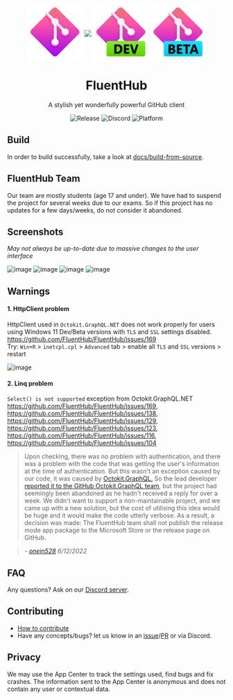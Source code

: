 <p align="center">
  <img width="128" align="center" src="src/FluentHub.Uwp/Assets/AppTiles/StoreLogo.scale-400.png" />
  <img width="128" align="center" src="https://cdn.discordapp.com/attachments/959204796848537630/999697712796684308/2.png" />
  <img width="128" align="center" src="src/FluentHub.Uwp/Assets/AppTilesDev/StoreLogo.scale-400.png" />
  <img width="128" align="center" src="src/FluentHub.Uwp/Assets/AppTilesBeta/StoreLogo.scale-400.png" />
</p>
<h1 align="center">
  FluentHub
</h1>
<p align="center">
  A stylish yet wonderfully powerful GitHub client
</p>

<p align="center">
  <a style="text-decoration:none" href="https://github.com/fluenthub-community/FluentHub/releases">
    <img src="https://img.shields.io/github/v/release/fluenthub-community/fluenthub?include_prereleases" alt="Release" />
  </a>
  <a style="text-decoration:none" href="https://discord.gg/8KtRkjq2Q4">
    <img src="https://img.shields.io/discord/935562861701390336?color=blue&label=Discord" alt="Discord" />
  </a>
  <a style="text-decoration:none">
    <img src="https://img.shields.io/badge/Platform-Windows-red" alt="Platform" />
  </a>
</p>

## Build

In order to build successfully, take a look at [docs/build-from-source](docs/build-from-source.md).

## FluentHub Team

Our team are mostly students (age 17 and under). We have had to suspend the project for several weeks due to our exams. So if this project has no updates for a few days/weeks, do not consider it abandoned.

## Screenshots
*May not always be up-to-date due to massive changes to the user interface*

![image](https://user-images.githubusercontent.com/62196528/180275324-ede16609-51da-491a-ac08-3e88b3ac81a8.png)
![image](https://user-images.githubusercontent.com/62196528/180275363-08d8f3ae-31f9-4ba3-ad85-8926ae23bfb7.png)
![image](https://user-images.githubusercontent.com/62196528/180275377-c35e5348-2e8c-44e5-ba57-ab4199547589.png)
![image](https://user-images.githubusercontent.com/62196528/180275385-4534c2cd-e309-47e7-bc73-d25298957445.png)


## Warnings

#### 1. HttpClient problem

HttpClient used in `Octokit.GraphQL.NET` does not work properly for users using Windows 11 Dev/Beta versions with `TLS` and `SSL` settings disabled. https://github.com/FluentHub/FluentHub/issues/169
</br>Try: `Win+R` > `inetcpl.cpl` > `Advanced` tab > enable all `TLS` and `SSL` versions > restart

![image](https://user-images.githubusercontent.com/99880210/164863685-27770148-4c68-4920-bf87-8c0dd2b0272f.png)

#### 2. Linq problem

`Select() is not supported` exception from Octokit.GraphQL.NET https://github.com/FluentHub/FluentHub/issues/169, https://github.com/FluentHub/FluentHub/issues/138, https://github.com/FluentHub/FluentHub/issues/129, https://github.com/FluentHub/FluentHub/issues/123, https://github.com/FluentHub/FluentHub/issues/116, https://github.com/FluentHub/FluentHub/issues/104

> Upon checking, there was no problem with authentication, and there was a problem with the code that was getting the user's information at the time of authentication. But this wasn't an exception caused by our code, it was caused by [Octokit.GraphQL.](https://github.com/octokit/octokit.graphql.net) So the lead developer [reported it to the GitHub Octokit.GraphQL team](https://github.com/octokit/octokit.graphql.net/issues/262), but the project had seemingly been abandoned as he hadn't received a reply for over a week. We didn't want to support a non-maintainable project, and we came up with a new solution, but the cost of utilising this idea would be huge and it would make the code utterly verbose. As a result, a decision was made: The FluentHub team shall not publish the release mode app package to the Microsoft Store or the release page on GitHub. 

> *- [onein528](https://github.com/onein528) 6/12/2022*

## FAQ

Any questions? Ask on our [Discord server](https://discord.gg/8KtRkjq2Q4).

## Contributing

- [How to contribute](https://hub.codrex.dev/docs/contrib)
- Have any concepts/bugs? let us know in an [issue](https://github.com/fluenthub-community/FluentHub/issues)/[PR](https://github.com/fluenthub-community/FluentHub/pulls) or via Discord.

## Privacy

We may use the App Center to track the settings used, find bugs and fix crashes. The information sent to the App Center is anonymous and does not contain any user or contextual data.

